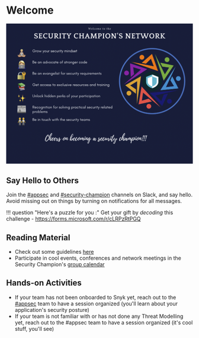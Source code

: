 
# Welcome

![sc-welcome](./sc-welcome.png)

## Say Hello to Others
Join the  [#appsec](https://equinor.slack.com/archives/CMM6FSW5V) and [#security-champion](https://equinor.slack.com/archives/C036HGPBJ04) channels on Slack, and say hello. Avoid missing out on things by turning on notifications for all messages.

!!! question "Here's a puzzle for you :"
    Get your gift by _decoding_ this challenge - <https://forms.microsoft.com/r/cLRPzRtPGQ>

## Reading Material
- Check out some guidelines [here](/appsec/resources/)
- Participate in cool events, conferences and network meetings in the Security Champion's [group calendar]()

## Hands-on Activities
- If your team has not been onboarded to Snyk yet, reach out to the [#appsec](https://equinor.slack.com/archives/CMM6FSW5V) team to have a session organized (you'll learn about your application's security posture)
- If your team is not familiar with or has not done any Threat Modelling yet, reach out to the #appsec  team to have a session organized (it's cool stuff, you'll see)